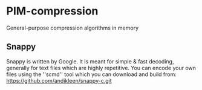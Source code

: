 # PIM-compression
General-purpose compression algorithms in memory

## Snappy
Snappy is written by Google. It is meant for simple & fast decoding, generally for text files which are highly repetitive.
You can encode your own files using the ''scmd'' tool which you can download and build from: https://github.com/andikleen/snappy-c.git
